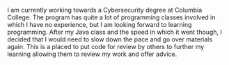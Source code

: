 I am currently working towards a Cybersecurity degree at Columbia College. The program has quite a lot of programming classes involved in which I have no experience,
but I am looking forward to learning programming. After my Java class and the speed in which it went though, I decided that I would need to slow down the pace and 
go over materials again. This is a placed to put code for review by others to further my learning allowing them to review my work and offer advice. 
